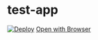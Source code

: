 # test-app
[![Deploy](https://www.herokucdn.com/deploy/button.png)](https://heroku.com/deploy) [Open with Browser](https://kkkatsube-first-app.herokuapp.com/)
